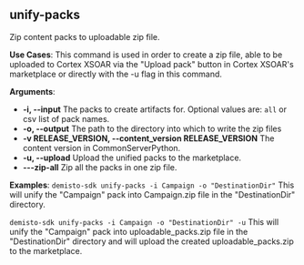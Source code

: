 ## unify-packs

Zip content packs to uploadable zip file.

**Use Cases**:
This command is used in order to create a zip file, able to be uploaded to Cortex XSOAR via the
"Upload pack" button in Cortex XSOAR's marketplace or directly with the -u flag in this command.

**Arguments**:
* **-i, --input**
  The packs to create artifacts for. Optional values are: `all` or csv list of pack names.
* **-o, --output**
  The path to the directory into which to write the zip files
* **-v RELEASE_VERSION, --content_version RELEASE_VERSION**
  The content version in CommonServerPython.
* **-u, --upload**
  Upload the unified packs to the marketplace.
* **---zip-all**
  Zip all the packs in one zip file.

**Examples**:
`demisto-sdk unify-packs -i Campaign -o "DestinationDir"`
This will unify the "Campaign" pack into Campaign.zip file in the "DestinationDir" directory.

`demisto-sdk unify-packs -i Campaign -o "DestinationDir" -u`
This will unify the "Campaign" pack into uploadable_packs.zip file in the "DestinationDir" directory
and will upload the created uploadable_packs.zip to the marketplace.
